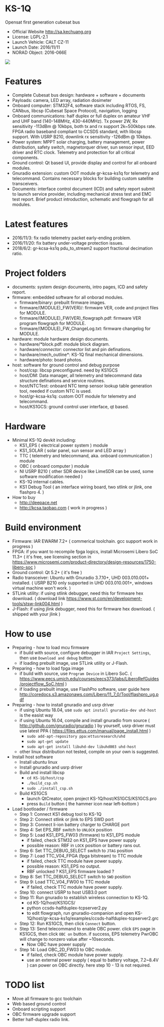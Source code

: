 # KS-1Q
Opensat first generation cubesat bus
* Official Website http://sa.kechuang.org
* License: LGPL-2.1
* Launch Vehicle: CALT CZ-11
* Launch Date: 2016/11/11
* NORAD Object: 2016-066E

<img src="hardware/photo/KS-1Q testing.jpg">

# Features
* Complete Cubesat bus design: hardware + software + documents
* Payloads: camera, LED array, radiation dosimeter
* Onboard computer: STM32F4, software stack including RTOS, FS, CANbus, libcsp (Cubesat Space Protocol), navigation, logging
* Onboard communications: half duplex or full duplex on amateur VHF and UHF band (140-148MHz, 430-440MHz). Tx power 2W, Rx sensitivity -113dBm @ 10kbps, both tx and rx support 2k~500kbps rate. FPGA radio baseband compliant to CCSDS standard, with libcsp support. With USRP B210, downlink rx sensitivity -126dBm @ 10kbps.
* Power system: MPPT solar charging, battery management, power distribution, safety switch, magnetorquer driver, sun sensor input, EED driver and RTC clock. Telemetry and protection for all critical components.
* Ground control: Qt based UI, provide display and control for all onboard modules.
* Gnuradio extension: custom OOT module gr-kcsa-ks1q for telemetry and telecommand. Contains necessary blocks for building custom satellite transceivers.
* Documents: interface control document (ICD) and safety report submit to launch service provider, including mechanical stress test and EMC test report. Brief product introduction, schematic and flowgraph for all modules.

# Latest features
* 2016/11/3: fix radio telemetry packet early-ending problem.
* 2016/11/20: fix battery under-voltage protection issues.
* 2018/6/2: gr-kcsa-ks1q pdu_to_stream2 support fractional decimation ratio.

# Project folders
* documents: system design documents, intro pages, ICD and safety report.
* firmware: embedded software for all onborad modules.
  * firmware/binary: prebuilt firmware images.
  * firmware/(MODULE)_FW(VER)/: firmware VER, code and project files for MODULE.
  * firmware/(MODULE)_FW(VER)_flowgraph.pdf: firmware VER program flowgraph for MODULE.
  * firmware/(MODULE)_FW_ChangeLog.txt: firmware changelog for MODULE.
* hardware: module hardware design documents.
  * hardware/*block.pdf: module block diagram.
  * hardware/*connector*: connector list and pin definations.
  * hardware/mech_outline*: KS-1Q final mechanical dimensions.
  * hardware/photo: board photos.
* host: software for ground control and debug purpose
  * host/csp: libcsp preconfigured. need by KS1GCS
  * host/DM: Data manager, all telemetry and telecommand data structure definations and service routines.
  * host/NTCTest: onboard NTC temp sensor lookup table generation tool, needed if custom NTC is used.
  * host/gr-kcsa-ks1q: custom OOT module for telemetry and telecommand.
  * host/KS1GCS: ground control user interface, qt based.

# Hardware
* Minimal KS-1Q devkit including:
  * KS1_EPS ( electrical power system ) module
  * KS1_SOLAR ( solar panel, sun sensor and LED array )
  * TTC ( telemetry and telecommand, aka. onboard communication ) module
  * OBC ( onboard computer ) module
  * NI USRP B210 ( other SDR device like LimeSDR can be used, some software modification needed )
  * KS-1Q internal cables.
  * KS1 Debug Tool ( an interface wiring board, two stlink or jlink, one flashpro 4. )
* How to buy
  * http://deepace.net
  * http://kcsa.taobao.com ( work in progress )

# Build environment
* Firmware: IAR EWARM 7.2+ ( commerical toolchain. gcc support work in progress )
* FPGA: if you want to recompile fpga logics, install Microsemi Libero SoC 11.3+ ( it's free, see licensing section in https://www.microsemi.com/product-directory/design-resources/1750-libero-soc  )
* Ground control: Qt 5.2+ ( it's free )
* Radio transceiver: Ubuntu with Gnuradio 3.7.10+, UHD 003.010.001+ installed. ( USRP B210 only supported in UHD 003.010.001+, windows virtual machine won't work. )
* STLink utility: if using stlink debugger, need this for firmware hex download. ( download link https://www.st.com/en/development-tools/stsw-link004.html )
* J-Flash: if using jlink debugger, need this for firmware hex download. ( shipped with your jlink )

# How to use
* Preparing - how to load mcu firmware
  * if build with source, configure debugger in IAR `Project Settings`, then use `Download and debug` button.
  * if loading prebuilt image, use STLink utility or J-Flash.
* Preparing - how to load fpga image
  * if build with source, use `Program Device` in Libero SoC. ( https://www.eecs.umich.edu/courses/eecs373/labs/LiberoRefGuides/projectflow_SoC.html )
  * if loading prebuilt image, use FlashPro software, user guide here http://coredocs.s3.amazonaws.com/Libero/11_7_0/Tool/flashpro_ug.pdf
* Preparing - how to install gnuradio and usrp driver
  * if using Ubuntu 18.04, use `sudo apt install gnuradio-dev uhd-host` is the easist way
  * if using Ubuntu 16.04, compile and install gnuradio from source ( http://github.com/gnuradio/gnuradio ) by yourself, usrp driver must use latest PPA ( https://files.ettus.com/manual/page_install.html )
    * `sudo add-apt-repository ppa:ettusresearch/uhd`
    * `sudo apt-get update`
    * `sudo apt-get install libuhd-dev libuhd003 uhd-host`
  * other linux distribution not tested, compile on your own is suggested.
* Install host software
  * Install ubuntu linux
  * Install gnuradio and usrp driver
  * Build and install libcsp
    * `cd KS-1Q/host/csp`
    * `./build_csp.sh`
    * `sudo ./install_csp.sh`
  * Build KS1GCS
    * launch QtCreator, open project KS-1Q/host/KS1GCS/KS1GCS.pro
    * press `Build` button ( the hammer icon near left-bottom )
* Load bootloader / firmware
  * Step 1: Connect KS1 debug tool to KS-1Q
  * Step 2: Connect stlink or jlink to EPS SWD port
  * Step 3: Connect li-ion battery charger to CHARGE port
  * Step 4: Set EPS_RBF switch to `UNLOCK` position
  * Step 5: Load KS1_EPS_FW03 (firmware) to KS1_EPS module
    * if failed, check STM32 on KS1_EPS have power supply
    * possible reason: RBF in `LOCK` position or battery rans out.
  * Step 6: Set TTC_DEBUG_SELECT switch to `JTAG` position
  * Step 7: Load TTC_V04_FPGA (fpga bitstream) to TTC module
    * if failed, check TTC module have power supply.
    * possible reason: KS1_EPS no output.
    * RBF unlocked ? KS1_EPS firmware loaded ?
  * Step 8: Set TTC_DEBUG_SELECT switch to `SWD` position
  * Step 9: Load TTC_V04_FW00 to TTC module
    * if failed, check TTC module have power supply.
  * Step 10: connect USRP to host USB3.0 port
  * Step 11: Run gnuradio to establish wireless connection to KS-1Q.
	* cd KS-1Q/host/KS1GCS/
    * python ccsds-halfduplex-tcpserver2.py
	* to edit flowgraph, run gnuradio-companion and open KS-1Q/host/gr-kcsa-ks1q/examples/ccsds-halfduplex-tcpserver2.grc
  * Step 12: Run KS1GCS, then click `Connect` button.
  * Step 13: Send telecommand to enable OBC power. click `EPS` page in KS1GCS, then click `OBC on` button. if success, EPS telemetry PwrOBC will change to nonzero value after ~10seconds.
    * Now OBC have power supply
  * Step 14: Load OBC_2D_FW03 to OBC module.
    * if failed, check OBC module have power supply.
    * use an external power supply ( equal to battery voltage, 7.2~8.4V ) can power on OBC directly. here step 10 - 13 is not required.

# TODO list
  * Move all firmware to gcc toolchain
  * Web based ground control
  * Onboard scripting support
  * OBC firmware upgrade support
  * Better half-duplex radio link.
